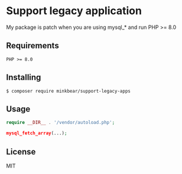 # Support legacy application

My package is patch when you are using mysql_* and run PHP >= 8.0


## Requirements

`PHP >= 8.0`

## Installing

```shell
$ composer require minkbear/support-legacy-apps
```

## Usage

```php
require __DIR__ . '/vendor/autoload.php';

mysql_fetch_array(...);
```

## License

MIT
